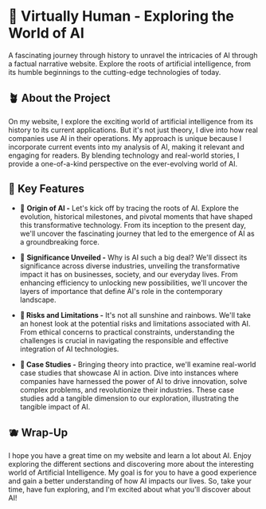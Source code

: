 # 🍋 Virtually Human - Exploring the World of AI
A fascinating journey through history to unravel the intricacies of AI through a factual narrative website. Explore the roots of artificial intelligence, from its humble beginnings to the cutting-edge technologies of today.

## 🪴 About the Project
On my website, I explore the exciting world of artificial intelligence from its history to its current applications. But it's not just theory, I dive into how real companies use AI in their operations. My approach is unique because I incorporate current events into my analysis of AI, making it relevant and engaging for readers. By blending technology and real-world stories, I provide a one-of-a-kind perspective on the ever-evolving world of AI.

## 🐥 Key Features
  - 🌿 **Origin of AI -** Let's kick off by tracing the roots of AI. Explore the evolution, historical milestones, and pivotal moments that have shaped this transformative technology. From its inception to the present day, we'll uncover the fascinating journey that led to the emergence of AI as a groundbreaking force.

  - 🐓 **Significance Unveiled -** Why is AI such a big deal? We'll dissect its significance across diverse industries, unveiling the transformative impact it has on businesses, society, and our everyday lives. From enhancing efficiency to unlocking new possibilities, we'll uncover the layers of importance that define AI's role in the contemporary landscape.

  - **🌙 Risks and Limitations -** It's not all sunshine and rainbows. We'll take an honest look at the potential risks and limitations associated with AI. From ethical concerns to practical constraints, understanding the challenges is crucial in navigating the responsible and effective integration of AI technologies.

  - **🌻 Case Studies -** Bringing theory into practice, we'll examine real-world case studies that showcase AI in action. Dive into instances where companies have harnessed the power of AI to drive innovation, solve complex problems, and revolutionize their industries. These case studies add a tangible dimension to our exploration, illustrating the tangible impact of AI.

## 🫐 Wrap-Up
I hope you have a great time on my website and learn a lot about AI. Enjoy exploring the different sections and discovering more about the interesting world of Artificial Intelligence. My goal is for you to have a good experience and gain a better understanding of how AI impacts our lives. So, take your time, have fun exploring, and I'm excited about what you'll discover about AI!
